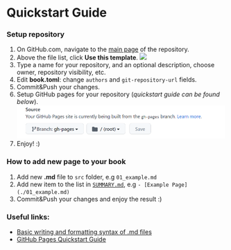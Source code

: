 # Quickstart Guide

### Setup repository

1. On GitHub.com, navigate to the [main page](https://github.com/BaLiKfromUA/mdbook-template) of the repository.
2. Above the file list, click **Use this template**.
![](https://docs.github.com/assets/cb-36544/images/help/repository/use-this-template-button.png)
3. Type a name for your repository, and an optional description, choose owner, repository visibility, etc.
4. Edit **book.toml**: change `authors` and `git-repository-url` fields.
5. Commit&Push your changes.
6. Setup GitHub pages for your repository (_quickstart guide can be found below_).
![](./img/github-pages.png)
7. Enjoy! :)

### How to add new page to your book

1. Add new **.md** file to  `src` folder, e.g `01_example.md`
2. Add new item to the list in [`SUMMARY.md`](https://github.com/BaLiKfromUA/mdbook-template/blob/main/src/SUMMARY.md), e.g
`- [Example Page](./01_example.md)`
3. Commit&Push your changes and enjoy the result :)

### Useful links:

- [Basic writing and formatting syntax of .md files](https://docs.github.com/en/get-started/writing-on-github/getting-started-with-writing-and-formatting-on-github/basic-writing-and-formatting-syntax)
- [GitHub Pages Quickstart Guide](https://docs.github.com/en/pages/quickstart)